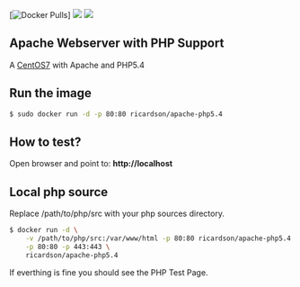 [![Docker Pulls](https://img.shields.io/docker/pulls/phpmyadmin/phpmyadmin.svg)]
[![](https://images.microbadger.com/badges/image/ricardson/apache-php5.4.svg)](https://microbadger.com/images/ricardson/apache-php5.4 "Get your own image badge on microbadger.com") [![](https://images.microbadger.com/badges/version/ricardson/apache-php5.4.svg)](https://microbadger.com/images/ricardson/apache-php5.4 "Get your own version badge on microbadger.com")

## Apache Webserver with PHP Support

A [CentOS7](https://www.centos.org) with Apache and PHP5.4


## Run the image


```sh
$ sudo docker run -d -p 80:80 ricardson/apache-php5.4
```

## How to test?


Open browser and point to: **http://localhost**

## Local php source

Replace /path/to/php/src with your php sources directory.

```sh
$ docker run -d \
    -v /path/to/php/src:/var/www/html -p 80:80 ricardson/apache-php5.4 \
    -p 80:80 -p 443:443 \
    ricardson/apache-php5.4
```

If everthing is fine you should see the PHP Test Page.
